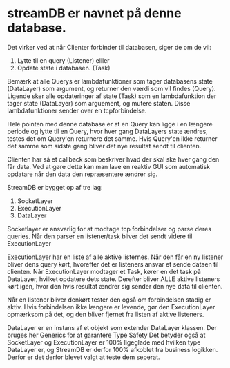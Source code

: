 # streamDB er navnet på denne database.

Det virker ved at når Clienter forbinder til databasen, siger de om de vil:
1. Lytte til en query (Listener)
elller
2. Opdate state i databasen. (Task)

Bemærk at alle Querys er lambdafunktioner som tager databasens state (DataLayer) som argument, og returner den
værdi som vil findes (Query). Ligende sker alle opdateringer af state (Task) som en lambdafunktion der tager
state (DataLayer) som arguement, og mutere staten.
Disse lambdafunktioner sender over en tcpforbindelse.

Hele pointen med denne database er at en Query kan ligge i en længere periode og lytte til en Query, hvor hver
gang DataLayers state ændres, testes det om Query'en returnere det samme. Hvis Query'en ikke returner det samme
som sidste gang bliver det nye resultat sendt til clienten.

Clienten har så et callback som beskriver hvad der skal ske hver gang den får data. Ved at gøre dette kan man
lave en reaktiv GUI som automatisk opdatare når den data den repræsentere ændrer sig.

StreamDB er bygget op af tre lag:
1. SocketLayer
2. ExecutionLayer
3. DataLayer

Socketlayer er ansvarlig for at modtage tcp forbindelser og parse deres queries. Når den parser en listener/task
bliver det sendt videre til ExecutionLayer

ExecutionLayer har en liste af alle aktive listernes. Når den får en ny listener bliver dens query kørt, hvorefter
det er listeners ansvar et sende dataen til clienten.
Når ExecutionLayer modtager et Task, kører en det task på DataLayer, hvilket opdatere dets state. Derefter bliver ALLE
aktive listeners kørt igen, hvor den hvis resultat ændrer sig sender den nye data til clienten.

Når en listener bliver denkørt tester den også om forbindelsen stadig er aktiv. Hvis forbindelsen ikke længere er
levende, gør den ExecutionLayer opmærksom på det, og den bliver fjernet fra listen af aktive listeners.

DataLayer er en instans af et objekt som extender DataLayer klassen. Der bruges her Generics for at garantere Type Safety
Det betyder også at SocketLayer og ExecutionLayer er 100% ligeglade med hvilken type DataLayer er, og StreamDB er derfor
100% afkoblet fra business logikken. Derfor er det derfor blevet valgt at teste dem seperat.


